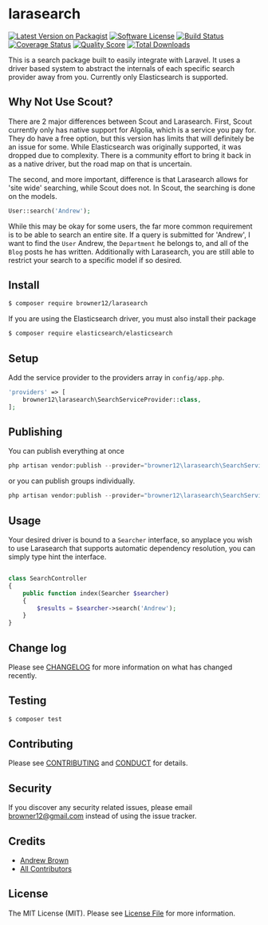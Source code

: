 # larasearch

[![Latest Version on Packagist][ico-version]][link-packagist]
[![Software License][ico-license]](LICENSE.md)
[![Build Status][ico-travis]][link-travis]
[![Coverage Status][ico-scrutinizer]][link-scrutinizer]
[![Quality Score][ico-code-quality]][link-code-quality]
[![Total Downloads][ico-downloads]][link-downloads]

This is a search package built to easily integrate with Laravel. It uses a driver based system to abstract the internals of each specific search provider away from you. Currently only Elasticsearch is supported.

## Why Not Use Scout?

There are 2 major differences between Scout and Larasearch. First, Scout currently only has native support for Algolia, which is a service you pay for. They do have a free option, but this version has limits that will definitely be an issue for some. While Elasticsearch was originally supported, it was dropped due to complexity. There is a community effort to bring it back in as a native driver, but the road map on that is uncertain. 

The second, and more important, difference is that Larasearch allows for 'site wide' searching, while Scout does not. In Scout, the searching is done on the models.

```php
User::search('Andrew');
```

While this may be okay for some users, the far more common requirement is to be able to search an entire site. If a query is submitted for 'Andrew', I want to find the `User` Andrew, the `Department` he belongs to, and all of the `Blog` posts he has written. Additionally with Larasearch, you are still able to restrict your search to a specific model if so desired.

## Install

``` bash
$ composer require browner12/larasearch
```

If you are using the Elasticsearch driver, you must also install their package

``` bash
$ composer require elasticsearch/elasticsearch
```

## Setup

Add the service provider to the providers array in  `config/app.php`.

``` php
'providers' => [
    browner12\larasearch\SearchServiceProvider::class,
];
```

## Publishing

You can publish everything at once

``` php
php artisan vendor:publish --provider="browner12\larasearch\SearchServiceProvider"
```

or you can publish groups individually.

``` php
php artisan vendor:publish --provider="browner12\larasearch\SearchServiceProvider" --tag="config"
```

## Usage

Your desired driver is bound to a `Searcher` interface, so anyplace you wish to use Larasearch that supports automatic dependency resolution, you can simply type hint the interface.

``` php

class SearchController
{
    public function index(Searcher $searcher)
    {
        $results = $searcher->search('Andrew');
    }
}
```

## Change log

Please see [CHANGELOG](CHANGELOG.md) for more information on what has changed recently.

## Testing

``` bash
$ composer test
```

## Contributing

Please see [CONTRIBUTING](CONTRIBUTING.md) and [CONDUCT](CONDUCT.md) for details.

## Security

If you discover any security related issues, please email browner12@gmail.com instead of using the issue tracker.

## Credits

- [Andrew Brown][link-author]
- [All Contributors][link-contributors]

## License

The MIT License (MIT). Please see [License File](LICENSE.md) for more information.

[ico-version]: https://img.shields.io/packagist/v/browner12/larasearch.svg?style=flat-square
[ico-license]: https://img.shields.io/badge/license-MIT-brightgreen.svg?style=flat-square
[ico-travis]: https://img.shields.io/travis/browner12/larasearch/master.svg?style=flat-square
[ico-scrutinizer]: https://img.shields.io/scrutinizer/coverage/g/browner12/larasearch.svg?style=flat-square
[ico-code-quality]: https://img.shields.io/scrutinizer/g/browner12/larasearch.svg?style=flat-square
[ico-downloads]: https://img.shields.io/packagist/dt/browner12/larasearch.svg?style=flat-square

[link-packagist]: https://packagist.org/packages/browner12/larasearch
[link-travis]: https://travis-ci.org/browner12/larasearch
[link-scrutinizer]: https://scrutinizer-ci.com/g/browner12/larasearch/code-structure
[link-code-quality]: https://scrutinizer-ci.com/g/browner12/larasearch
[link-downloads]: https://packagist.org/packages/browner12/larasearch
[link-author]: https://github.com/browner12
[link-contributors]: ../../contributors
